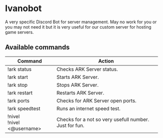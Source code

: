 # Ivanobot
A very specific Discord Bot for server management. May no work for you or you may not need it but it is very useful for our custom server for hosting game servers.

## Available commands

| Command                        | Action                                                 |
| ------------------------------ | ------------------------------------------------------ |
| !ark status                    | Checks ARK Server status.                              |
| !ark start                     | Starts ARK Server.                                     |
| !ark stop                      | Stops ARK Server.                                      |
| !ark restart                   | Restarts ARK Server.                                   |
| !ark ports                     | Checks for ARK Server open ports.                      |
| !ark speedtest                 | Runs an internet speed test.                           |
| !nivel<br />!nivel <@username> | Checks for a not so very usefull number. Just for fun. |

